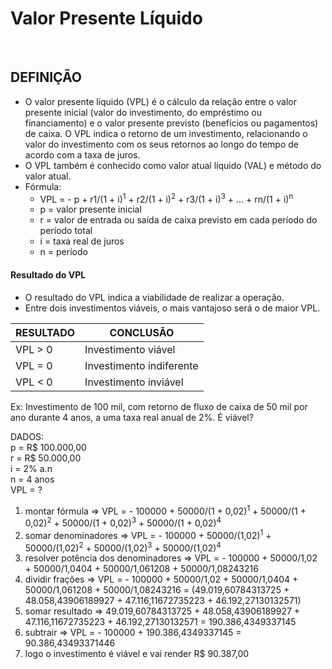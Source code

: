 # Valor Presente Líquido

<br>

## DEFINIÇÃO
* O valor presente líquido (VPL) é o cálculo da relação entre o valor presente inicial (valor do investimento, do empréstimo ou financiamento) e o valor presente previsto (benefícios ou pagamentos) de caixa. O VPL indica o retorno de um investimento, relacionando o valor do investimento com os seus retornos ao longo do tempo de acordo com a taxa de juros.
* O VPL também é conhecido como valor atual líquido (VAL) e método do valor atual.
* Fórmula:
  - VPL = - p + r1/(1 + i)<sup>1</sup> + r2/(1 + i)<sup>2</sup> + r3/(1 + i)<sup>3</sup> + ... + rn/(1 + i)<sup>n</sup>
  - p = valor presente inicial
  - r = valor de entrada ou saída de caixa previsto em cada período do período total
  - i = taxa real de juros
  - n = período

#### Resultado do VPL
* O resultado do VPL indica a viabilidade de realizar a operação.
* Entre dois investimentos viáveis, o mais vantajoso será o de maior VPL.

| RESULTADO | CONCLUSÃO                |
| --------- | ------------------------ |
| VPL > 0   | Investimento viável      |
| VPL = 0   | Investimento indiferente |
| VPL < 0   | Investimento inviável    |


Ex: Investimento de 100 mil, com retorno de fluxo de caixa de 50 mil por ano durante 4 anos, a uma taxa real anual de 2%. É viável?

DADOS:  
p = R$ 100.000,00  
r = R$ 50.000,00  
i = 2% a.n  
n = 4 anos    
VPL = ?  

1. montar fórmula => VPL = - 100000 + 50000/(1 + 0,02)<sup>1</sup> + 50000/(1 + 0,02)<sup>2</sup> + 50000/(1 + 0,02)<sup>3</sup> + 50000/(1 + 0,02)<sup>4</sup>
2. somar denominadores => VPL = - 100000 + 50000/(1,02)<sup>1</sup> + 50000/(1,02)<sup>2</sup> + 50000/(1,02)<sup>3</sup> + 50000/(1,02)<sup>4</sup>
3. resolver potência dos denominadores => VPL = - 100000 + 50000/1,02 + 50000/1,0404 + 50000/1,061208 + 50000/1,08243216
4. dividir frações => VPL = - 100000 + 50000/1,02 + 50000/1,0404 + 50000/1,061208 + 50000/1,08243216 = (49.019,60784313725 + 48.058,43906189927 + 47.116,11672735223 + 46.192,27130132571)
5. somar resultado => 49.019,60784313725 + 48.058,43906189927 + 47.116,11672735223 + 46.192,27130132571 = 190.386,4349337145
6. subtrair => VPL = - 100000 + 190.386,4349337145 = 90.386,43493371446
7. logo o investimento é viável e vai render R$ 90.387,00